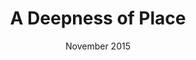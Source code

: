 ---
type: writing
date: November 2015
title: A Deepness of Place
link: https://medium.com/@tonycannistra/a-deepness-of-place-2a69c0f85da#.icrlxqwy0
excerpt: An essay on belonging. 
header:
    image: https://cdn-images-1.medium.com/max/2000/1*-KiJDvnmiRiM0n2Bajefdg.jpeg
    teaser: https://cdn-images-1.medium.com/max/2000/1*-KiJDvnmiRiM0n2Bajefdg.jpeg
---